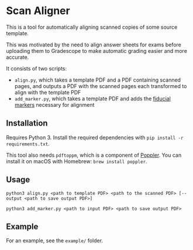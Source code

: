 # Scan Aligner

This is a tool for automatically aligning scanned copies of some source template.

This was motivated by the need to align answer sheets for exams before uploading them to Gradescope to make automatic grading easier and more accurate.

It consists of two scripts:
* `align.py`, which takes a template PDF and a PDF containing scanned pages, and outputs a PDF with the scanned pages each transformed to align with the template PDF
* `add_marker.py`, which takes a template PDF and adds the [fiducial markers](https://en.wikipedia.org/wiki/Fiducial_marker) necessary for alignment


## Installation

Requires Python 3. Install the required dependencies with `pip install -r requirements.txt`.

This tool also needs `pdftoppm`, which is a component of [Poppler](https://en.wikipedia.org/wiki/Poppler_(software)). You can install it on macOS with Homebrew: `brew install poppler`.


## Usage

`python3 align.py <path to template PDF> <path to the scanned PDF> [--output <path to save output PDF>]`

`python3 add_marker.py <path to input PDF> <path to save output PDF>`


## Example

For an example, see the `example/` folder.

